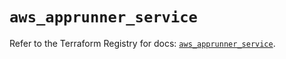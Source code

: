 # `aws_apprunner_service`

Refer to the Terraform Registry for docs: [`aws_apprunner_service`](https://registry.terraform.io/providers/hashicorp/aws/5.64.0/docs/resources/apprunner_service).
